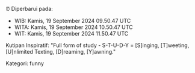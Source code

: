 ⏰ Diperbarui pada:
- WIB: Kamis, 19 September 2024 09.50.47 UTC
- WITA: Kamis, 19 September 2024 10.50.47 UTC
- WIT: Kamis, 19 September 2024 11.50.47 UTC

Kutipan Inspiratif:
"Full form of study - S-T-U-D-Y = [S]inging, [T]weeting, [U]nlimited Texting, [D]reaming, [Y]awning."


Kategori: funny

